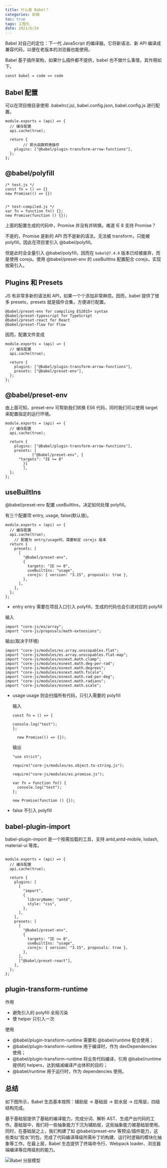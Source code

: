 ```yaml
---
title: 什么是 Babel？
categories: 前端
toc: true
tags: 工程化
date: 2021/6/24
---
```


Babel 对自己的定位：下一代 JavaScript 的编译器。它将新语法、新 API 编译成兼容代码，以便在老版本的浏览器也能使用。

Babel 基于插件架构，如果什么插件都不提供，babel 也不做什么事情，其作用如下。

```
const babel = code => code
```

<!-- more -->

## Babel 配置

可以在项目根目录使用 .babelrc(.js), babel.config.json, babel.config.js 进行配置。

```
module.exports = (api) => {
  // 缓存配置
  api.cache(true);

  return {
		// 箭头函数转换插件
    plugins: ["@babel/plugin-transform-arrow-functions"],
  };
};
```

## @babel/polyfill

```
/* test.js */
const fn = () => {}
new Promise(() => {})


/* test-compiled.js */
var fn = function fn() {};
new Promise(function () {});
```

上面的配置生成的代码中，Promise 并没有并转换。难道 IE 8 支持 Promise？

不是的，Promise 是新的 API 而不是新的语法，无法被 transform，只能被 polyfill，因此在项目里引入 @babel/polyfill。

但是此时会全量引入 @babel/polyfill，因而在 `babel@7.4.0` 版本已经被废弃，而是使用 corejs。使用 @babel/preset-env 的 useBuiltIns 配置配合 corejs，实现按需引入。

## Plugins 和 Presets

JS 有非常多新的语法和 API，如果一个个添加非常麻烦。因而，babel 提供了很多 presets，presets 就是插件合集，方便进行配置。

```
@babel/preset-env for compiling ES2015+ syntax
@babel/preset-typescript for TypeScript
@babel/preset-react for React
@babel/preset-flow for Flow
```

因而，配置文件变成

```
module.exports = (api) => {
  // 缓存配置
  api.cache(true);

  return {
    plugins: ["@babel/plugin-transform-arrow-functions"],
    presets: ["@babel/preset-env"],
  };
};

```

## @babel/preset-env

由上面可知，preset-env 可帮助我们转换 ES6 代码，同时我们可以使用 target 来配置指定的运行环境。

```
module.exports = (api) => {
  // 缓存配置
  api.cache(true);

  return {
    plugins: ["@babel/plugin-transform-arrow-functions"],
    presets: [
			["@babel/preset-env", {
      "targets": "IE >= 8"
    	}]
		],
  };
};

```

## useBuiltIns

@babel/preset-env 配置 useBuiltIns，决定如何处理 polyfill。

有三个配置项 entry, usage, false(默认值)。

```
module.exports = (api) => {
  // 缓存配置
  api.cache(true);
	// 配置为 entry/usage时，需要制定 corejs 版本
  return {
    presets: [
      [
        "@babel/preset-env",
        {
          targets: "IE >= 8",
          useBuiltIns: "usage",
          corejs: { version: "3.15", proposals: true },
        },
      ],
    ],
  };
};
```

- entry
  entry 需要在项目入口引入 polyfill，生成的代码也会引进对应的 polyfill

输入

```
import "core-js/es/array";
import "core-js/proposals/math-extensions";
```

输出(取决于环境)

```
import "core-js/modules/es.array.unscopables.flat";
import "core-js/modules/es.array.unscopables.flat-map";
import "core-js/modules/esnext.math.clamp";
import "core-js/modules/esnext.math.deg-per-rad";
import "core-js/modules/esnext.math.degrees";
import "core-js/modules/esnext.math.fscale";
import "core-js/modules/esnext.math.rad-per-deg";
import "core-js/modules/esnext.math.radians";
import "core-js/modules/esnext.math.scale";
```

- usage
  usage 则会扫描所有代码，只引入需要的 polyfill

  输入

  ```
  const fn = () => {

  console.log("test");
  };

  	new Promise(() => {});
  ```

  输出

  ```
  "use strict";

  require("core-js/modules/es.object.to-string.js");

  require("core-js/modules/es.promise.js");

  var fn = function fn() {
  	console.log("test");
  };

  new Promise(function () {});
  ```

- false
  不引入 polyfill

## babel-plugin-import

babel-plugin-import 是一个按需加载的工具，支持 antd,antd-mobile, lodash, material-ui 等库。

```

module.exports = (api) => {
  // 缓存配置
  api.cache(true);

  return {
    plugins: [
      [
        "import",
        {
          libraryName: "antd",
          style: "css",
        },
      ],
    ],
    presets: [
      [
        "@babel/preset-env",
        {
          targets: "IE >= 8",
          useBuiltIns: "usage",
          corejs: { version: "3.15", proposals: true },
        },
      ],
      ["@babel/preset-react"],
    ],
  };
};
```

## plugin-transform-runtime

作用

- 避免引入的 polyfill 全局污染
- 使 helper 只引入一次

使用

- @babel/plugin-transform-runtime 需要和 @babel/runtime 配合使用；
- @babel/plugin-transform-runtime 用于编译时，作为 devDependencies 使用；
- @babel/plugin-transform-runtime 将业务代码编译，引用 @babel/runtime 提供的 helpers，达到缩减编译产出体积的目的；
- @babel/runtime 用于运行时，作为 dependencies 使用。

## 总结

如下图所示，Babel 生态基本按照：辅助层 → 基础层 → 胶水层 → 应用层，四级结构完成。

基于基础层提供了基础的编译能力，完成分词、解析 AST、生成产出代码的工作。基础层中，我们将一些抽象能力下沉为辅助层，这些抽象能力被基础层使用。同时，在基础层之上，我们构建了如 @babel/preset-env 等预设/插件能力，这些类似“胶水”的包，完成了代码编译降级所需补丁的构建、运行时逻辑的模块化抽象等工作。在最上层，Babel 生态提供了终端命令行、Webpack loader、浏览器端编译等应用级别的能力。

![Babel 分层模型](./babel.png)

